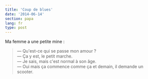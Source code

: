 ```yaml
---
title: 'Coup de blues'
date: '2014-06-14'
section: papa
lang: fr
type: post
---
```


Ma femme a une petite mine :

> — Qu'est-ce qui se passe mon amour ?  
> — Ça y est, le petit marche.  
> — Je sais, mais c'est normal à son âge.  
> — Oui mais ça commence comme ça et demain, il demande un scooter.

